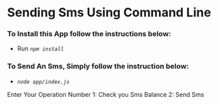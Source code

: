 <h1>Sending Sms Using Command Line</h1>
<h3>To Install this App follow the instructions below:</h3>
<ul>
<li>Run <code><i>npm install</i></code></li>
</ul>

<h3>To Send An Sms, Simply follow the instruction below:</h3>

<ul>
	<li> <i><code>node app/index.js</code></i>  </li>
</ul>
<p>
	Enter Your Operation Number 
	1: Check you Sms Balance
	2: Send Sms
</p>


